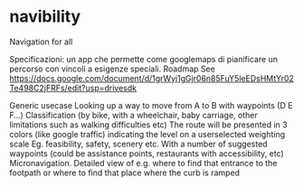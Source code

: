 # navibility
Navigation for all

Specificazioni: un app che permette come googlemaps di pianificare un percorso con vincoli a esigenze speciali. 
Roadmap
See 
https://docs.google.com/document/d/1grWyj1gGjr06n85FuY5leEDsHMtYr02Te498C2jFRFs/edit?usp=drivesdk


Generic usecase
Looking up a way to move from A to B with waypoints (D E F…)
Classification (by bike, with a wheelchair, baby carriage, other limitations such as walking difficulties etc)
The route will be presented in 3 colors (like google traffic) indicating the level on a userselected weighting scale
 Eg.  feasibility, safety, scenery etc. 
With a number of suggested waypoints (could be assistance points,  restaurants with accessibility, etc)
Micronavigation. Detailed view of e.g. where to find that entrance to the footpath or where to find that place where the curb is ramped
